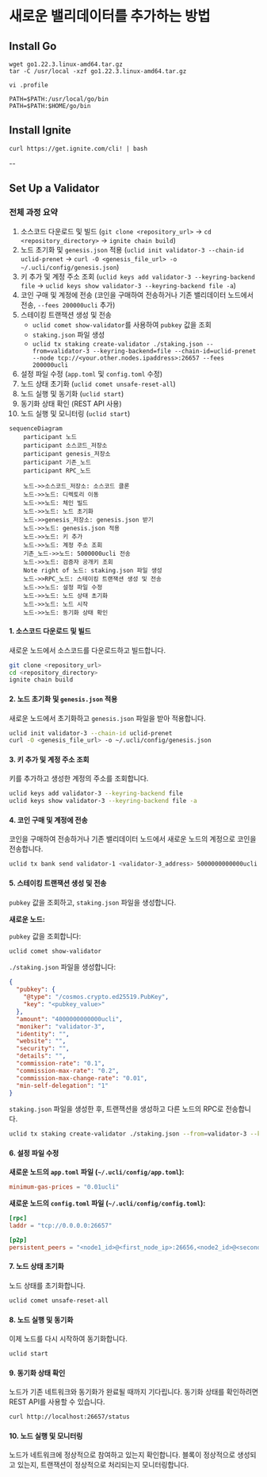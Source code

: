# 새로운 밸리데이터를 추가하는 방법

## Install Go

```shell
wget go1.22.3.linux-amd64.tar.gz
tar -C /usr/local -xzf go1.22.3.linux-amd64.tar.gz
```

```shell
vi .profile
```

```
PATH=$PATH:/usr/local/go/bin
PATH=$PATH:$HOME/go/bin
```

## Install Ignite

```shell
curl https://get.ignite.com/cli! | bash
```

--

## Set Up a Validator

### 전체 과정 요약

1. 소스코드 다운로드 및 빌드 (`git clone <repository_url>` -> `cd <repository_directory>` -> `ignite chain build`)
2. 노드 초기화 및 `genesis.json` 적용 (`uclid init validator-3 --chain-id uclid-prenet` -> `curl -O <genesis_file_url> -o ~/.ucli/config/genesis.json`)
3. 키 추가 및 계정 주소 조회 (`uclid keys add validator-3 --keyring-backend file` -> `uclid keys show validator-3 --keyring-backend file -a`)
4. 코인 구매 및 계정에 전송 (코인을 구매하여 전송하거나 기존 밸리데이터 노드에서 전송, `--fees 200000ucli` 추가)
5. 스테이킹 트랜잭션 생성 및 전송
   - `uclid comet show-validator`를 사용하여 `pubkey` 값을 조회
   - `staking.json` 파일 생성
   - `uclid tx staking create-validator ./staking.json --from=validator-3 --keyring-backend=file --chain-id=uclid-prenet --node tcp://<your.other.nodes.ipaddress>:26657 --fees 200000ucli`
6. 설정 파일 수정 (`app.toml` 및 `config.toml` 수정)
7. 노드 상태 초기화 (`uclid comet unsafe-reset-all`)
8. 노드 실행 및 동기화 (`uclid start`)
9. 동기화 상태 확인 (REST API 사용)
10. 노드 실행 및 모니터링 (`uclid start`)

```mermaid
sequenceDiagram
    participant 노드
    participant 소스코드_저장소
    participant genesis_저장소
    participant 기존_노드
    participant RPC_노드

    노드->>소스코드_저장소: 소스코드 클론
    노드->>노드: 디렉토리 이동
    노드->>노드: 체인 빌드
    노드->>노드: 노드 초기화
    노드->>genesis_저장소: genesis.json 받기
    노드->>노드: genesis.json 적용
    노드->>노드: 키 추가
    노드->>노드: 계정 주소 조회
    기존_노드->>노드: 5000000ucli 전송
    노드->>노드: 검증자 공개키 조회
    Note right of 노드: staking.json 파일 생성
    노드->>RPC_노드: 스테이킹 트랜잭션 생성 및 전송
    노드->>노드: 설정 파일 수정
    노드->>노드: 노드 상태 초기화
    노드->>노드: 노드 시작
    노드->>노드: 동기화 상태 확인
```

#### 1. 소스코드 다운로드 및 빌드

새로운 노드에서 소스코드를 다운로드하고 빌드합니다.

```sh
git clone <repository_url>
cd <repository_directory>
ignite chain build
```

#### 2. 노드 초기화 및 `genesis.json` 적용

새로운 노드에서 초기화하고 `genesis.json` 파일을 받아 적용합니다.

```sh
uclid init validator-3 --chain-id uclid-prenet
curl -O <genesis_file_url> -o ~/.ucli/config/genesis.json
```

#### 3. 키 추가 및 계정 주소 조회

키를 추가하고 생성한 계정의 주소를 조회합니다.

```sh
uclid keys add validator-3 --keyring-backend file
uclid keys show validator-3 --keyring-backend file -a
```

#### 4. 코인 구매 및 계정에 전송

코인을 구매하여 전송하거나 기존 밸리데이터 노드에서 새로운 노드의 계정으로 코인을 전송합니다.

```sh
uclid tx bank send validator-1 <validator-3_address> 5000000000000ucli --chain-id uclid-prenet --keyring-backend file --fees 200000ucli
```

#### 5. 스테이킹 트랜잭션 생성 및 전송

`pubkey` 값을 조회하고, `staking.json` 파일을 생성합니다.

**새로운 노드:**

`pubkey` 값을 조회합니다:

```sh
uclid comet show-validator
```

`./staking.json` 파일을 생성합니다:

```json
{
  "pubkey": {
    "@type": "/cosmos.crypto.ed25519.PubKey",
    "key": "<pubkey_value>"
  },
  "amount": "4000000000000ucli",
  "moniker": "validator-3",
  "identity": "",
  "website": "",
  "security": "",
  "details": "",
  "commission-rate": "0.1",
  "commission-max-rate": "0.2",
  "commission-max-change-rate": "0.01",
  "min-self-delegation": "1"
}
```

`staking.json` 파일을 생성한 후, 트랜잭션을 생성하고 다른 노드의 RPC로 전송합니다.

```sh
uclid tx staking create-validator ./staking.json --from=validator-3 --keyring-backend=file --chain-id=uclid-prenet --node tcp://<your.other.nodes.ipaddress>:26657 --fees 200000ucli
```

#### 6. 설정 파일 수정

**새로운 노드의 `app.toml` 파일 (`~/.ucli/config/app.toml`):**

```toml
minimum-gas-prices = "0.01ucli"
```

**새로운 노드의 `config.toml` 파일 (`~/.ucli/config/config.toml`):**

```toml
[rpc]
laddr = "tcp://0.0.0.0:26657"

[p2p]
persistent_peers = "<node1_id>@<first_node_ip>:26656,<node2_id>@<second_node_ip>:26656"
```

#### 7. 노드 상태 초기화

노드 상태를 초기화합니다.

```sh
uclid comet unsafe-reset-all
```

#### 8. 노드 실행 및 동기화

이제 노드를 다시 시작하여 동기화합니다.

```sh
uclid start
```

#### 9. 동기화 상태 확인

노드가 기존 네트워크와 동기화가 완료될 때까지 기다립니다. 동기화 상태를 확인하려면 REST API를 사용할 수 있습니다.

```sh
curl http://localhost:26657/status
```

#### 10. 노드 실행 및 모니터링

노드가 네트워크에 정상적으로 참여하고 있는지 확인합니다. 블록이 정상적으로 생성되고 있는지, 트랜잭션이 정상적으로 처리되는지 모니터링합니다.
